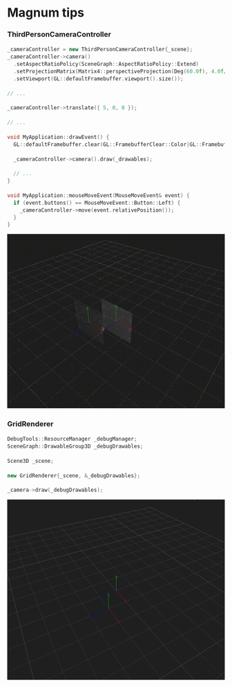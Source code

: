 # Magnum tips

### ThirdPersonCameraController

```cpp
_cameraController = new ThirdPersonCameraController{_scene};
_cameraController->camera()
  .setAspectRatioPolicy(SceneGraph::AspectRatioPolicy::Extend)
  .setProjectionMatrix(Matrix4::perspectiveProjection(Deg(60.0f), 4.0f/3.0f, 0.01f, 200.0f))
  .setViewport(GL::defaultFramebuffer.viewport().size());

// ...

_cameraController->translate({ 5, 0, 0 });

// ...

void MyApplication::drawEvent() {
  GL::defaultFramebuffer.clear(GL::FramebufferClear::Color|GL::FramebufferClear::Depth);

  _cameraController->camera().draw(_drawables);

  // ...
}

void MyApplication::mouseMoveEvent(MouseMoveEvent& event) {
  if (event.buttons() == MouseMoveEvent::Button::Left) {
    _cameraController->move(event.relativePosition());
  }
}
```

![ThirdPersonCameraController](https://raw.githubusercontent.com/alexesDev/magnum-tips/master/ThirdPersonCameraController.gif)

### GridRenderer

```cpp
DebugTools::ResourceManager _debugManager;
SceneGraph::DrawableGroup3D _debugDrawables;

Scene3D _scene;

new GridRenderer{_scene, &_debugDrawables};

_camera->draw(_debugDrawables);
```

![GridRenderer](https://raw.githubusercontent.com/alexesDev/magnum-tips/master/GridRenderer.png)

